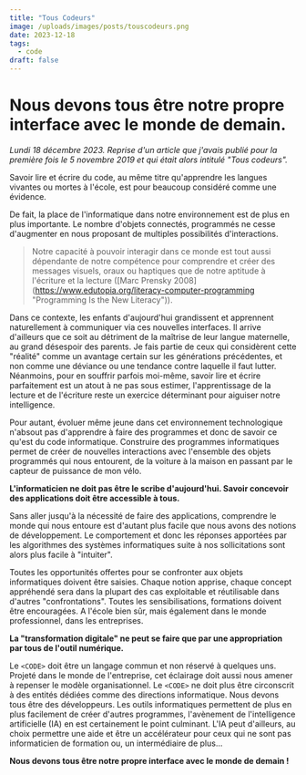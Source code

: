 ```yaml
---
title: "Tous Codeurs"
image: /uploads/images/posts/touscodeurs.png
date: 2023-12-18
tags:
  - code
draft: false
---
```


# **Nous devons tous être notre propre interface avec le monde de demain.**

*Lundi 18 décembre 2023. Reprise d'un article que j'avais publié pour la première fois le 5 novembre 2019 et qui était alors intitulé "Tous codeurs".*

Savoir lire et écrire du code, au même titre qu'apprendre les langues vivantes ou mortes à l'école, est pour beaucoup considéré comme une évidence.

De fait, la place de l'informatique dans notre environnement est de plus en plus importante. Le nombre d'objets connectés, programmés ne cesse d'augmenter en nous proposant de multiples possibilités d'interactions.

> Notre capacité à pouvoir interagir dans ce monde est tout aussi dépendante de notre compétence pour comprendre et créer des messages visuels, oraux ou haptiques que de notre aptitude à l'écriture et la lecture (\[Marc Prensky 2008\](<https://www.edutopia.org/literacy-computer-programming> "Programming Is the New Literacy")).

Dans ce contexte, les enfants d'aujourd'hui grandissent et apprennent naturellement à communiquer via ces nouvelles interfaces. Il arrive d'ailleurs que ce soit au détriment de la maîtrise de leur langue maternelle, au grand désespoir des parents. Je fais partie de ceux qui considèrent cette "réalité" comme un avantage certain sur les générations précédentes, et non comme une déviance ou une tendance contre laquelle il faut lutter. Néanmoins, pour en souffrir parfois moi-même, savoir lire et écrire parfaitement est un atout  à ne pas sous estimer, l'apprentissage de la lecture et de l'écriture reste un exercice déterminant pour aiguiser notre intelligence.

Pour autant, évoluer même jeune dans cet environnement technologique n'absout pas d'apprendre à faire des programmes et donc de savoir ce qu'est du code informatique. Construire des programmes informatiques permet de créer de nouvelles interactions avec l'ensemble des objets programmés qui nous entourent, de la voiture à la maison en passant par le capteur de puissance de mon vélo.

**L'informaticien ne doit pas être le scribe d'aujourd'hui. Savoir concevoir des applications doit être accessible à tous.**

Sans aller jusqu'à la nécessité de faire des applications, comprendre le monde qui nous entoure est d'autant plus facile que nous avons des notions de développement. Le comportement et donc les réponses apportées par les algorithmes des systèmes informatiques suite à nos sollicitations sont alors plus facile à "intuiter".

Toutes les opportunités offertes pour se confronter aux objets informatiques doivent être saisies. Chaque notion apprise, chaque concept appréhendé sera dans la plupart des cas exploitable et réutilisable dans d'autres "confrontations". Toutes les sensibilisations, formations doivent être encouragées. A l'école bien sûr, mais également dans le monde professionnel, dans les entreprises.

**La "transformation digitale" ne peut se faire que par une appropriation par tous de l'outil numérique.**

Le ```<CODE>``` doit être un langage commun et non réservé à quelques uns. Projeté dans le monde de l'entreprise, cet éclairage doit aussi nous amener à repenser le modèle organisationnel. Le ```<CODE>``` ne doit plus être circonscrit à des entités dédiées comme des directions informatique. Nous devons tous être des développeurs. Les outils informatiques permettent de plus en plus facilement de créer d'autres programmes, l'avènement de l'intelligence artificielle (IA) en est certainement le point culminant. L'IA peut d'ailleurs, au choix permettre une aide et être un accélérateur pour ceux qui ne sont pas informaticien de formation ou, un intermédiaire de plus...

**Nous devons tous être notre propre interface avec le monde de demain !**

